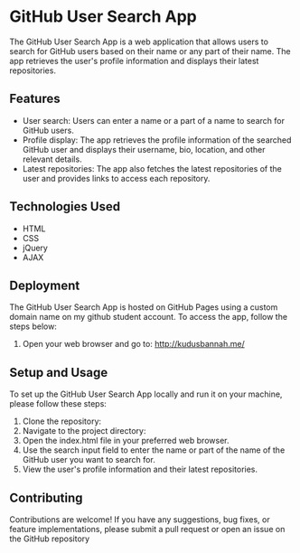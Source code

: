 # GitHub User Search App

The GitHub User Search App is a web application that allows users to search for GitHub users based on their name or any part of their name. The app retrieves the user's profile information and displays their latest repositories.

## Features

- User search: Users can enter a name or a part of a name to search for GitHub users.
- Profile display: The app retrieves the profile information of the searched GitHub user and displays their username, bio, location, and other relevant details.
- Latest repositories: The app also fetches the latest repositories of the user and provides links to access each repository.

## Technologies Used

- HTML
- CSS
- jQuery
- AJAX

## Deployment

The GitHub User Search App is hosted on GitHub Pages using a custom domain name on my github student account. To access the app, follow the steps below:

1. Open your web browser and go to: http://kudusbannah.me/

## Setup and Usage

To set up the GitHub User Search App locally and run it on your machine, please follow these steps:

1. Clone the repository:
2. Navigate to the project directory:
3. Open the index.html file in your preferred web browser.
4. Use the search input field to enter the name or part of the name of the GitHub user you want to search for.
5. View the user's profile information and their latest repositories.

## Contributing
Contributions are welcome! If you have any suggestions, bug fixes, or feature implementations, please submit a pull request or open an issue on the GitHub repository



